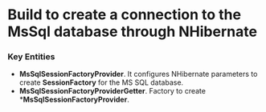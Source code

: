 # Build to create a connection to the MsSql database through NHibernate

### Key Entities

* **MsSqlSessionFactoryProvider**. It configures NHibernate parameters to create **SessionFactory** for the MS SQL database.
* **MsSqlSessionFactoryProviderGetter**. Factory to create ***MsSqlSessionFactoryProvider**.